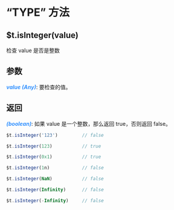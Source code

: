 # “TYPE” 方法

## $t.isInteger(value)

检查 value 是否是整数

## 参数

<i style="color: #3492ff;font-weight: 700;">value (Any)</i>: 要检查的值。

## 返回

<i style="color: #3492ff;font-weight: 700;">(boolean)</i>: 如果 value 是一个整数，那么返回 true，否则返回 false。

```javascript
$t.isInteger('123')         // false

$t.isInteger(123)           // true

$t.isInteger(0x1)           // true

$t.isInteger(1n)            // false

$t.isInteger(NaN)           // false

$t.isInteger(Infinity)      // false

$t.isInteger(-Infinity)     // false
```
